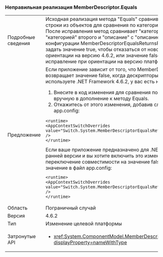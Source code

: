 ### <a name="incorrect-implementation-of-memberdescriptorequals"></a>Неправильная реализация MemberDescriptor.Equals

|   |   |
|---|---|
|Подробные сведения|Исходная реализация метода &quot;Equals&quot; сравнивала два разных свойства строки из объектов для сравнения по категории со строкой описания. После исправления метод сравнивает &quot;категорию&quot; первого объекта с &quot;категорией&quot; второго и &quot;описание&quot; с &quot;описанием&quot;. Для значения конфигурации MemberDescriptorEqualsReturnsFalseIfEquivalent можно задать значение true, чтобы отказаться от нового поведения при ориентации на версию 4.6.2, или значение false, чтобы включить это исправление при ориентации на версию платформы до 4.6.2.|
|Предложение|Если приложение зависит от того, что MemberDescriptor.Equals иногда возвращает значение false, когда дескрипторы эквивалентны, и вы используете .NET Framework 4.6.2, у вас есть несколько вариантов:<ol><li>Внесите в код изменения для сравнения полей &quot;категории&quot; и &quot;описания&quot; вручную в дополнение к методу Equals.</li><li>Откажитесь от этого изменения, добавив следующее значение в файл app.config:</li></ol><pre><code class="language-xml">&lt;runtime&gt;&#13;&#10;&lt;AppContextSwitchOverrides value=&quot;Switch.System.MemberDescriptorEqualsReturnsFalseIfEquivalent=true&quot; /&gt;&#13;&#10;&lt;/runtime&gt;&#13;&#10;</code></pre>Если ваше приложение предназначено для .NET Framework 4.6.1 или более ранней версии и вы хотите включить это изменение, вы можете настроить переключение совместимости на значение false, добавив следующее значение в файл app.config:<pre><code class="language-xml">&lt;runtime&gt;&#13;&#10;&lt;AppContextSwitchOverrides value=&quot;Switch.System.MemberDescriptorEqualsReturnsFalseIfEquivalent=false&quot; /&gt;&#13;&#10;&lt;/runtime&gt;&#13;&#10;</code></pre>|
|Область|Пограничный случай|
|Версия|4.6.2|
|Тип|Изменение целевой платформы|
|Затронутые API|<ul><li><xref:System.ComponentModel.MemberDescriptor.Equals(System.Object)?displayProperty=nameWithType></li></ul>|

